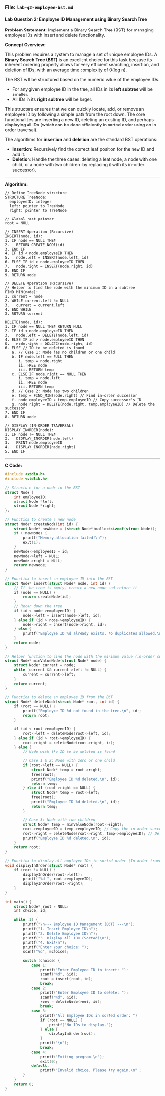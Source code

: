 ### **File: `lab-q2-employee-bst.md`**

#### **Lab Question 2: Employee ID Management using Binary Search Tree**

**Problem Statement:**
Implement a Binary Search Tree (BST) for managing employee IDs with insert and delete functionality.

**Concept Overview:**

This problem requires a system to manage a set of unique employee IDs. A **Binary Search Tree (BST)** is an excellent choice for this task because its inherent ordering property allows for very efficient searching, insertion, and deletion of IDs, with an average time complexity of O(log n).

The BST will be structured based on the numeric value of the employee IDs.
*   For any given employee ID in the tree, all IDs in its **left subtree** will be smaller.
*   All IDs in its **right subtree** will be larger.

This structure ensures that we can quickly locate, add, or remove an employee ID by following a simple path from the root down. The core functionalities are inserting a new ID, deleting an existing ID, and perhaps displaying all IDs (which can be done efficiently in sorted order using an in-order traversal).

The algorithms for **insertion** and **deletion** are the standard BST operations:
*   **Insertion**: Recursively find the correct leaf position for the new ID and add it.
*   **Deletion**: Handle the three cases: deleting a leaf node, a node with one child, or a node with two children (by replacing it with its in-order successor).

---

**Algorithm:**

```
// Define TreeNode structure
STRUCTURE TreeNode:
  employeeID: integer
  left: pointer to TreeNode
  right: pointer to TreeNode

// Global root pointer
root = NULL

// INSERT Operation (Recursive)
INSERT(node, id):
1. IF node == NULL THEN
2.   RETURN CREATE_NODE(id)
3. END IF
4. IF id < node.employeeID THEN
5.   node.left = INSERT(node.left, id)
6. ELSE IF id > node.employeeID THEN
7.   node.right = INSERT(node.right, id)
8. END IF
9. RETURN node

// DELETE Operation (Recursive)
// Helper to find the node with the minimum ID in a subtree
FIND_MIN(node):
1. current = node
2. WHILE current.left != NULL
3.   current = current.left
4. END WHILE
5. RETURN current

DELETE(node, id):
1. IF node == NULL THEN RETURN NULL
2. IF id < node.employeeID THEN
3.   node.left = DELETE(node.left, id)
4. ELSE IF id > node.employeeID THEN
5.   node.right = DELETE(node.right, id)
6. ELSE // ID to be deleted is found
   a. // Case 1: Node has no children or one child
   b. IF node.left == NULL THEN
      i. temp = node.right
      ii. FREE node
      iii. RETURN temp
   c. ELSE IF node.right == NULL THEN
      i. temp = node.left
      ii. FREE node
      iii. RETURN temp
   d. // Case 2: Node has two children
   e. temp = FIND_MIN(node.right) // Find in-order successor
   f. node.employeeID = temp.employeeID // Copy successor's ID
   g. node.right = DELETE(node.right, temp.employeeID) // Delete the successor
7. END IF
8. RETURN node

// DISPLAY (IN-ORDER TRAVERSAL)
DISPLAY_INORDER(node):
1. IF node != NULL THEN
2.   DISPLAY_INORDER(node.left)
3.   PRINT node.employeeID
4.   DISPLAY_INORDER(node.right)
5. END IF
```

---

**C Code:**

```c
#include <stdio.h>
#include <stdlib.h>

// Structure for a node in the BST
struct Node {
    int employeeID;
    struct Node *left;
    struct Node *right;
};

// Function to create a new node
struct Node* createNode(int id) {
    struct Node* newNode = (struct Node*)malloc(sizeof(struct Node));
    if (!newNode) {
        printf("Memory allocation failed!\n");
        exit(1);
    }
    newNode->employeeID = id;
    newNode->left = NULL;
    newNode->right = NULL;
    return newNode;
}

// Function to insert an employee ID into the BST
struct Node* insert(struct Node* node, int id) {
    // If the tree is empty, create a new node and return it
    if (node == NULL) {
        return createNode(id);
    }
    // Recur down the tree
    if (id < node->employeeID) {
        node->left = insert(node->left, id);
    } else if (id > node->employeeID) {
        node->right = insert(node->right, id);
    } else {
        printf("Employee ID %d already exists. No duplicates allowed.\n", id);
    }
    return node;
}

// Helper function to find the node with the minimum value (in-order successor)
struct Node* minValueNode(struct Node* node) {
    struct Node* current = node;
    while (current && current->left != NULL) {
        current = current->left;
    }
    return current;
}

// Function to delete an employee ID from the BST
struct Node* deleteNode(struct Node* root, int id) {
    if (root == NULL) {
        printf("Employee ID %d not found in the tree.\n", id);
        return root;
    }

    if (id < root->employeeID) {
        root->left = deleteNode(root->left, id);
    } else if (id > root->employeeID) {
        root->right = deleteNode(root->right, id);
    } else {
        // Node with the ID to be deleted is found

        // Case 1 & 2: Node with zero or one child
        if (root->left == NULL) {
            struct Node* temp = root->right;
            free(root);
            printf("Employee ID %d deleted.\n", id);
            return temp;
        } else if (root->right == NULL) {
            struct Node* temp = root->left;
            free(root);
            printf("Employee ID %d deleted.\n", id);
            return temp;
        }

        // Case 3: Node with two children
        struct Node* temp = minValueNode(root->right);
        root->employeeID = temp->employeeID; // Copy the in-order successor's ID
        root->right = deleteNode(root->right, temp->employeeID); // Delete the successor
        printf("Employee ID %d deleted.\n", id);
    }
    return root;
}

// Function to display all employee IDs in sorted order (In-order traversal)
void displayInOrder(struct Node* root) {
    if (root != NULL) {
        displayInOrder(root->left);
        printf("%d ", root->employeeID);
        displayInOrder(root->right);
    }
}

int main() {
    struct Node* root = NULL;
    int choice, id;

    while (1) {
        printf("\n--- Employee ID Management (BST) ---\n");
        printf("1. Insert Employee ID\n");
        printf("2. Delete Employee ID\n");
        printf("3. Display All IDs (Sorted)\n");
        printf("4. Exit\n");
        printf("Enter your choice: ");
        scanf("%d", &choice);

        switch (choice) {
            case 1:
                printf("Enter Employee ID to insert: ");
                scanf("%d", &id);
                root = insert(root, id);
                break;
            case 2:
                printf("Enter Employee ID to delete: ");
                scanf("%d", &id);
                root = deleteNode(root, id);
                break;
            case 3:
                printf("All Employee IDs in sorted order: ");
                if (root == NULL) {
                    printf("No IDs to display.");
                } else {
                    displayInOrder(root);
                }
                printf("\n");
                break;
            case 4:
                printf("Exiting program.\n");
                exit(0);
            default:
                printf("Invalid choice. Please try again.\n");
        }
    }
    return 0;
}
```
